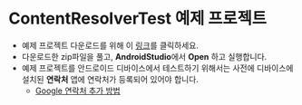 
# ContentResolverTest 예제 프로젝트

- 예제 프로젝트 다운로드를 위해 이 [링크](https://downgit.github.io/#/home?url=https://github.com/kwanulee/AndroidProgramming/tree/master/examples/ContentResolverTest)를 클릭하세요.
- 다운로드한 zip파일을 풀고, **AndroidStudio**에서 **Open** 하고 실행합니다.
- 예제 프로젝트를 안드로이드 디바이스에서 테스트하기 위해서는 사전에 디바이스에 설치된 **연락처** 앱에 연락처가 등록되어 있어야 합니다.
	- [Google 연락처 추가 방법](https://support.google.com/contacts/answer/1069522?co=GENIE.Platform%3DAndroid&hl=ko&oco=1) 


